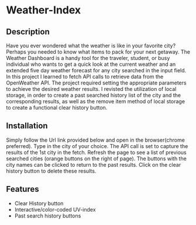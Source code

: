 # Weather-Index 
## Description
Have you ever wondered what the weather is like in your favorite city? Perhaps you needed to know what items to pack for your next getaway. The Weather Dashboard is a handy tool for the traveler, student, or busy individual who wants to get a quick look at the current weather and an extended five day weather forecast for any city searched in the input field. In this project I learned to fetch API calls to retrieve data from the OpenWeather API. The project required setting the appropriate parameters to achieve the desired weather results. I revisted the utilization of local storage, in order to create a past searched history list of the city and the corresponding results, as well as the remove item method of local storage to create a functional clear history button. 

## Installation
Simply follow the Url link provided below and open in the browser(chrome preferred). Type in the city of your choice. The API call is set to capture the results of the 1st city in the fetch. Refresh the page to see a list of previous searched cities (orange buttons on the right of page). The buttons with the city names can be clicked to return to the past results. Click on the clear history button to delete these results. 

## Features
* Clear History button
* Interactive/color-coded UV-index 
* Past search history buttons